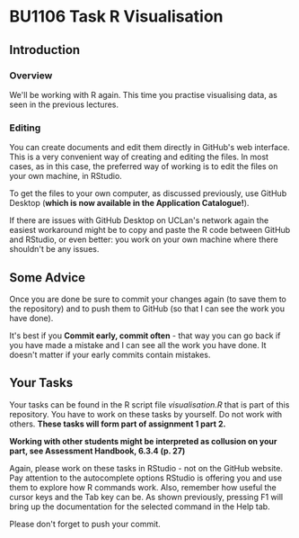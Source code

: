 # BU1106 Task R Visualisation

## Introduction

### Overview

We'll be working with R again. This time you practise visualising data, as seen in the previous lectures.  

### Editing

You can create documents and edit them directly in GitHub's web interface. This is a very convenient way of creating and editing the files. 
In most cases, as in this case, the preferred way of working is to edit the files on your own machine, in RStudio.

To get the files to your own computer, as discussed previously, use GitHub Desktop (**which is now available in the Application Catalogue!**).

If there are issues with GitHub Desktop on UCLan's network again the easiest workaround might be to copy and paste the R code between GitHub and RStudio, or even better: you work on your own machine where there shouldn't be any issues.  

## Some Advice

Once you are done be sure to commit your changes again (to save them to the repository) and to push them to GitHub (so that I can see the work you have done).

It's best if you **Commit early, commit often** - that way you can go back if you have made a mistake and I can see all the work you have done. It doesn't matter if your early commits contain mistakes.  


## Your Tasks

Your tasks can be found in the R script file _visualisation.R_ that is part of this repository. You have to work on these tasks by yourself. Do not work with others. **These tasks will form part of assignment 1 part 2.** 

**Working with other students might be interpreted as collusion on your part, see Assessment Handbook, 6.3.4 (p. 27)** 

Again, please work on these tasks in RStudio - not on the GitHub website. 
Pay attention to the autocomplete options RStudio is offering you and use them to explore how R commands work. Also, remember how useful the cursor keys and the Tab key can be. 
As shown previously, pressing F1 will bring up the documentation for the selected command in the Help tab. 

Please don't forget to push your commit. 
